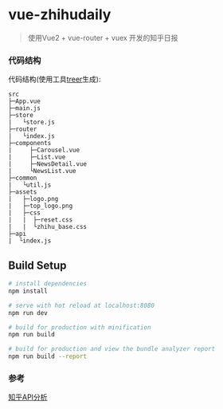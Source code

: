 # vue-zhihudaily

> 使用Vue2 + vue-router + vuex 开发的知乎日报

### 代码结构 ###

代码结构(使用工具[treer](https://www.npmjs.com/package/treer)生成):
```
src
├─App.vue
├─main.js
├─store
|   └store.js
├─router
|   └index.js
├─components
|     ├─Carousel.vue
|     ├─List.vue
|     ├─NewsDetail.vue
|     └NewsList.vue
├─common
|   └util.js
├─assets
|   ├─logo.png
|   ├─top_logo.png
|   ├─css
|   |  ├─reset.css
|   |  └zhihu_base.css
├─api
|  └index.js
```


## Build Setup

``` bash
# install dependencies
npm install

# serve with hot reload at localhost:8080
npm run dev

# build for production with minification
npm run build

# build for production and view the bundle analyzer report
npm run build --report
```

### 参考 ###
[知乎API分析](https://github.com/izzyleung/ZhihuDailyPurify/wiki/%E7%9F%A5%E4%B9%8E%E6%97%A5%E6%8A%A5-API-%E5%88%86%E6%9E%90)
